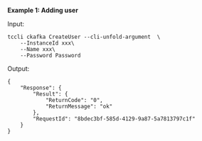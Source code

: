 **Example 1: Adding user**



Input: 

```
tccli ckafka CreateUser --cli-unfold-argument  \
    --InstanceId xxx\
    --Name xxx\
    --Password Password
```

Output: 
```
{
    "Response": {
        "Result": {
            "ReturnCode": "0",
            "ReturnMessage": "ok"
        },
        "RequestId": "8bdec3bf-585d-4129-9a87-5a7813797c1f"
    }
}
```

